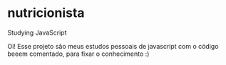 # nutricionista
Studying JavaScript


Oi! Esse projeto são meus estudos pessoais de javascript com o código beeem comentado, para fixar o conhecimento :)
